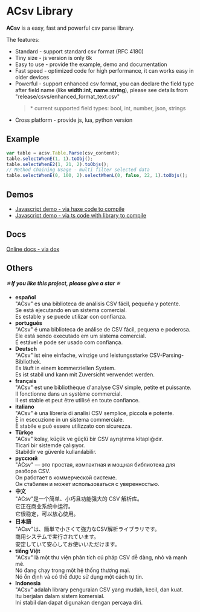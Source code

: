 ACsv Library
================
**ACsv** is a easy, fast and powerful csv parse library.  

The features:
* Standard - support standard csv format (RFC 4180)
* Tiny size - js version is only 6k
* Easy to use - provide the example, demo and documentation
* Fast speed - optimized code for high performance, it can works easy in older devices
* Powerful - support enhanced csv format, you can declare the field type after field name (like <b>width:int</b>, <b>name:string</b>), please see details from "release/csvs/enhanced_format_text.csv"  
	> \* current supported field types: bool, int, number, json, strings
* Cross platform - provide js, lua, python version 
  

Example
----------------
```javascript
var table = acsv.Table.Parse(csv_content);
table.selectWhenE(1, 1).toObj();
table.selectWhenE2(1, 21, 2).toObjs();
// Method Chaining Usage - multi filter selected data
table.selectWhenE(0, 100, 2).selectWhenL(0, false, 22, 1).toObjs();
```

Demos 
----------------
* [Javascript demo - via haxe code to compile](https://amin2312.github.io/ACsv/release/demos/demo.hx.html)
* [Javascript demo - via ts code with library to compile](https://amin2312.github.io/ACsv/release/demos/demo.ts.html)

Docs
----------------
[Online docs - via dox](https://amin2312.github.io/ACsv/release/docs/hx/index.html)

Others
----------------
***⭐ If you like this project, please give a star ⭐***
+ **español**  
"ACsv" es una biblioteca de análisis CSV fácil, pequeña y potente.  
Se está ejecutando en un sistema comercial.  
Es estable y se puede utilizar con confianza.
+ **portugués**  
"ACsv" é uma biblioteca de análise de CSV fácil, pequena e poderosa.  
Ele está sendo executado em um sistema comercial.  
É estável e pode ser usado com confiança.
+ **Deutsch**  
"ACsv" ist eine einfache, winzige und leistungsstarke CSV-Parsing-Bibliothek.  
Es läuft in einem kommerziellen System.  
Es ist stabil und kann mit Zuversicht verwendet werden.
+ **français**  
"ACsv" est une bibliothèque d'analyse CSV simple, petite et puissante.  
Il fonctionne dans un système commercial.  
Il est stable et peut être utilisé en toute confiance.
+ **italiano**  
"ACsv" è una libreria di analisi CSV semplice, piccola e potente.  
È in esecuzione in un sistema commerciale.  
È stabile e può essere utilizzato con sicurezza.
+ **Türkçe**  
"ACsv" kolay, küçük ve güçlü bir CSV ayrıştırma kitaplığıdır.  
Ticari bir sistemde çalışıyor.  
Stabildir ve güvenle kullanılabilir.
+ **русский**  
"ACsv" — это простая, компактная и мощная библиотека для разбора CSV.  
Он работает в коммерческой системе.  
Он стабилен и может использоваться с уверенностью.
+ **中文**  
"ACsv"是一个简单、小巧且功能强大的 CSV 解析库。   
它正在商业系统中运行。  
它很稳定，可以放心使用。
+ **日本語**  
"ACsv"は、簡単で小さくて強力なCSV解析ライブラリです。  
商用システムで実行されています。  
安定していて安心してお使いいただけます。
+ **tiếng Việt**  
"ACsv" là một thư viện phân tích cú pháp CSV dễ dàng, nhỏ và mạnh mẽ.  
Nó đang chạy trong một hệ thống thương mại.  
Nó ổn định và có thể được sử dụng một cách tự tin.
+ **Indonesia**  
"ACsv" adalah library penguraian CSV yang mudah, kecil, dan kuat.  
Itu berjalan dalam sistem komersial.  
Ini stabil dan dapat digunakan dengan percaya diri.
